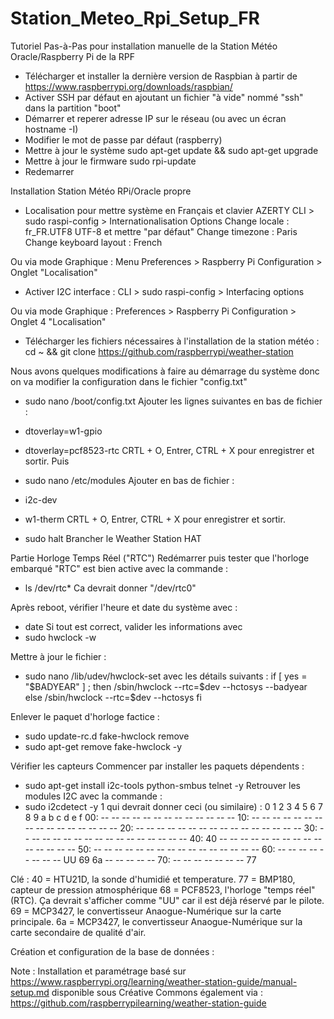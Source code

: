 # Station_Meteo_Rpi_Setup_FR
Tutoriel Pas-à-Pas pour installation manuelle de la Station Météo Oracle/Raspberry Pi de la RPF

* Télécharger et installer la dernière version de Raspbian à partir de https://www.raspberrypi.org/downloads/raspbian/
* Activer SSH par défaut en ajoutant un fichier "à vide" nommé "ssh" dans la partition "boot"
* Démarrer et reperer adresse IP sur le réseau (ou avec un écran hostname -I)
* Modifier le mot de passe par défaut (raspberry)
* Mettre à jour le système sudo apt-get update && sudo apt-get upgrade
* Mettre à jour le firmware sudo rpi-update
* Redemarrer

Installation Station Météo RPi/Oracle propre
* Localisation pour mettre système en Français et clavier AZERTY
CLI > sudo raspi-config > Internationalisation Options
Change locale : fr_FR.UTF8 UTF-8 et mettre "par défaut"
Change timezone : Paris
Change keyboard layout : French

Ou via mode Graphique : 
Menu Preferences > Raspberry Pi Configuration > Onglet "Localisation"

* Activer I2C interface : 
CLI > sudo raspi-config > Interfacing options 

Ou via mode Graphique : 
Preferences > Raspberry Pi Configuration > Onglet 4 "Localisation"

* Télécharger les fichiers nécessaires à l'installation de la station météo : 
cd ~ && git clone https://github.com/raspberrypi/weather-station

Nous avons quelques modifications à faire au démarrage du système donc on va modifier la configuration dans le fichier "config.txt"
* sudo nano /boot/config.txt
Ajouter les lignes suivantes en bas de fichier : 
* dtoverlay=w1-gpio
* dtoverlay=pcf8523-rtc
CRTL + O, Entrer, CTRL + X pour enregistrer et sortir.
Puis 
* sudo nano /etc/modules
Ajouter en bas de fichier : 
* i2c-dev
* w1-therm
CRTL + O, Entrer, CTRL + X pour enregistrer et sortir.

* sudo halt
Brancher le Weather Station HAT

Partie Horloge Temps Réel ("RTC")
Redémarrer puis tester que l'horloge embarqué "RTC" est bien active avec la commande :
* ls /dev/rtc* 
Ca devrait donner "/dev/rtc0"

Après reboot, vérifier l'heure et date du système avec : 
* date
Si tout est correct, valider les informations avec 
* sudo hwclock -w

Mettre à jour le fichier :
* sudo nano /lib/udev/hwclock-set
avec les détails suivants : 
if [ yes = "$BADYEAR" ] ; then
    /sbin/hwclock --rtc=$dev --hctosys --badyear
else
    /sbin/hwclock --rtc=$dev --hctosys
fi

Enlever le paquet d'horloge factice :
* sudo update-rc.d fake-hwclock remove
* sudo apt-get remove fake-hwclock -y

Vérifier les capteurs 
Commencer par installer les paquets dépendents : 
* sudo apt-get install i2c-tools python-smbus telnet -y
Retrouver les modules I2C avec la commande : 
* sudo i2cdetect -y 1
qui devrait donner ceci (ou similaire) : 
     0  1  2  3  4  5  6  7  8  9  a  b  c  d  e  f
00:          -- -- -- -- -- -- -- -- -- -- -- -- -- 
10: -- -- -- -- -- -- -- -- -- -- -- -- -- -- -- -- 
20: -- -- -- -- -- -- -- -- -- -- -- -- -- -- -- -- 
30: -- -- -- -- -- -- -- -- -- -- -- -- -- -- -- -- 
40: 40 -- -- -- -- -- -- -- -- -- -- -- -- -- -- -- 
50: -- -- -- -- -- -- -- -- -- -- -- -- -- -- -- -- 
60: -- -- -- -- -- -- -- -- UU 69 6a -- -- -- -- -- 
70: -- -- -- -- -- -- -- 77        

Clé : 
40 = HTU21D, la sonde d'humidié et temperature.
77 = BMP180, capteur de pression atmosphérique
68 = PCF8523, l'horloge "temps réel" (RTC). Ça devrait s'afficher comme "UU" car il est déjà réservé par le pilote. 
69 = MCP3427, le convertisseur Anaogue-Numérique sur la carte principale.
6a = MCP3427, le convertisseur Anaogue-Numérique sur la carte secondaire de qualité d'air.

Création et configuration de la base de données : 



Note : Installation et paramétrage basé sur https://www.raspberrypi.org/learning/weather-station-guide/manual-setup.md disponible sous Créative Commons également via : https://github.com/raspberrypilearning/weather-station-guide
